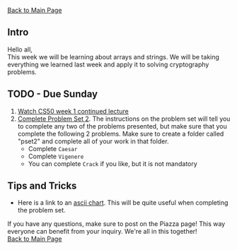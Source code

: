 [Back to Main Page](https://github.com/Emiton/CS50-summer)  
## Intro
Hello all,  
This week we will be learning about arrays and strings. We will be taking everything we learned last week and apply it to solving cryptography problems.

## TODO - Due Sunday 
1. [Watch CS50 week 1 continued lecture](https://video.cs50.net/2017/fall/lectures/2?t=0m1s)
2. [Complete Problem Set 2](https://docs.cs50.net/2018/x/psets/2/pset2.html). The instructions on the problem set will tell you to complete any two of the problems presented, but make sure that you complete the following 2 problems. Make sure to create a folder called "pset2" and complete all of your work in that folder.
    * Complete `Caesar`
    * Complete `Vigenere`
    * You can complete `Crack` if you like, but it is not mandatory

## Tips and Tricks
* Here is a link to an [ascii chart](http://www.asciichart.com/). This will be quite useful when completing the problem set.  

If you have any questions, make sure to post on the Piazza page! This way everyone can benefit from your inquiry. We're all in this together!  
[Back to Main Page](https://github.com/Emiton/CS50-summer)  